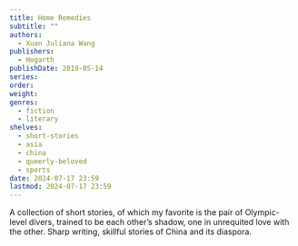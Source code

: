 ```yaml
---
title: Home Remedies
subtitle: ""
authors:
  - Xuan Juliana Wang
publishers:
  - Hogarth
publishDate: 2019-05-14
series: 
order: 
weight: 
genres:
  - fiction
  - literary
shelves:
  - short-stories
  - asia
  - china
  - queerly-beloved
  - sports
date: 2024-07-17 23:59
lastmod: 2024-07-17 23:59
---
```

A collection of short stories, of which my favorite is the pair of Olympic-level divers, trained to be each other’s shadow, one in unrequited love with the other. Sharp writing, skillful stories of China and its diaspora. 